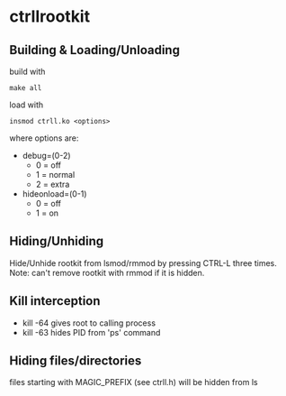 # ctrllrootkit
## Building & Loading/Unloading
build with
```
make all
```
load with
```
insmod ctrll.ko <options>
```
where options are:
* debug=(0-2) 
  * 0 = off
  * 1 = normal
  * 2 = extra 
* hideonload=(0-1)
  * 0 = off
  * 1 = on
  
## Hiding/Unhiding
Hide/Unhide rootkit from lsmod/rmmod by pressing CTRL-L three times. 
Note: can't remove rootkit with rmmod if it is hidden.

## Kill interception
* kill -64 <any PID> gives root to calling process
* kill -63 <PID> hides PID from 'ps' command
  
## Hiding files/directories
files starting with MAGIC_PREFIX (see ctrll.h) will be hidden from ls 
